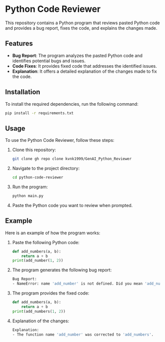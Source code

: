 # Python Code Reviewer

This repository contains a Python program that reviews pasted Python code and provides a bug report, fixes the code, and explains the changes made.

## Features

- **Bug Report**: The program analyzes the pasted Python code and identifies potential bugs and issues.
- **Code Fixes**: It provides fixed code that addresses the identified issues.
- **Explanation**: It offers a detailed explanation of the changes made to fix the code.

## Installation

To install the required dependencies, run the following command:
```bash
pip install -r requirements.txt
```

## Usage

To use the Python Code Reviewer, follow these steps:

1. Clone this repository:
    ```bash
    git clone gh repo clone kvnk1999/GenAI_Python_Reviewer
    ```

2. Navigate to the project directory:
    ```bash
    cd python-code-reviewer
    ```

3. Run the program:
    ```bash
    python main.py
    ```

4. Paste the Python code you want to review when prompted.

## Example

Here is an example of how the program works:

1. Paste the following Python code:
    ```python
    def add_numbers(a, b):
        return a + b
    print(add_number(1, 2))
    ```

2. The program generates the following bug report:
    ```bash
    Bug Report:
    - NameError: name 'add_number' is not defined. Did you mean 'add_numbers'?
    ```

3. The program provides the fixed code:
    ```python
    def add_numbers(a, b):
        return a + b
    print(add_numbers(1, 2))
    ```

4. Explanation of the changes:
    ```bash
    Explanation:
    - The function name 'add_number' was corrected to 'add_numbers'.
    ```
